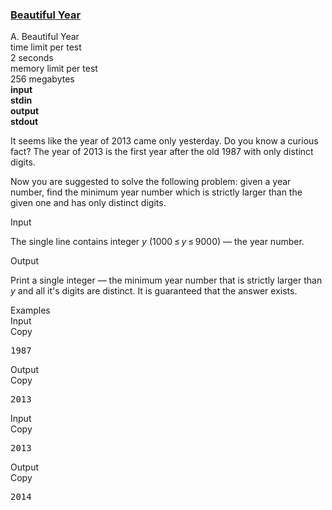 <h3><a href="https://codeforces.com/contest/271/problem/A" target="_blank" rel="noopener noreferrer">Beautiful Year</a></h3>
<div class="header"><div class="title">A. Beautiful Year</div><div class="time-limit"><div class="property-title">time limit per test</div>2 seconds</div><div class="memory-limit"><div class="property-title">memory limit per test</div>256 megabytes</div><div class="input-file input-standard" style="font-weight: bold"><div class="property-title">input</div>stdin</div><div class="output-file output-standard" style="font-weight: bold"><div class="property-title">output</div>stdout</div></div><div><p>It seems like the year of 2013 came only yesterday. Do you know a curious fact? The year of 2013 is the first year after the old 1987 with only distinct digits.</p><p>Now you are suggested to solve the following problem: given a year number, find the minimum year number which is strictly larger than the given one and has only distinct digits.</p></div><div class="input-specification"><div class="section-title">Input</div><p>The single line contains integer <span class="tex-span"><i>y</i></span> <span class="tex-span">(1000 ≤ <i>y</i> ≤ 9000)</span> — the year number.</p></div><div class="output-specification"><div class="section-title">Output</div><p>Print a single integer — the minimum year number that is strictly larger than <span class="tex-span"><i>y</i></span> and all it's digits are distinct. It is guaranteed that the answer exists.</p></div><div class="sample-tests"><div class="section-title">Examples</div><div class="sample-test"><div class="input"><div class="title">Input<div title="Copy" data-clipboard-target="#id002812661482691444" id="id007909674584357632" class="input-output-copier">Copy</div></div><pre id="id002812661482691444">1987<br></pre></div><div class="output"><div class="title">Output<div title="Copy" data-clipboard-target="#id0012891562445478577" id="id005459505770110541" class="input-output-copier">Copy</div></div><pre id="id0012891562445478577">2013<br></pre></div><div class="input"><div class="title">Input<div title="Copy" data-clipboard-target="#id007332791171421383" id="id0017131401394795465" class="input-output-copier">Copy</div></div><pre id="id007332791171421383">2013<br></pre></div><div class="output"><div class="title">Output<div title="Copy" data-clipboard-target="#id005353523611256613" id="id002922191508576518" class="input-output-copier">Copy</div></div><pre id="id005353523611256613">2014<br></pre></div></div></div>